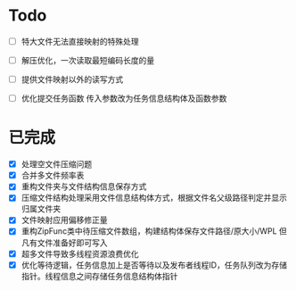 ﻿# Todo
- [ ] 特大文件无法直接映射的特殊处理
- [ ] 解压优化，一次读取最短编码长度的量
- [ ] 提供文件映射以外的读写方式
- [ ] 优化提交任务函数 传入参数改为任务信息结构体及函数参数


# 已完成
- [x] 处理空文件压缩问题
- [x] 合并多文件频率表
- [x] 重构文件夹与文件结构信息保存方式
- [x] 压缩文件结构处理采用文件信息结构体方式，根据文件名父级路径判定并显示归属文件夹
- [x] 文件映射应用偏移修正量
- [x] 重构ZipFunc类中待压缩文件数组，构建结构体保存文件路径/原大小/WPL 但凡有文件准备好即可写入
- [x] 超多文件导致多线程资源浪费优化
- [x] 优化等待逻辑，任务信息加上是否等待以及发布者线程ID，任务队列改为存储指针。线程信息之间存储任务信息结构体指针